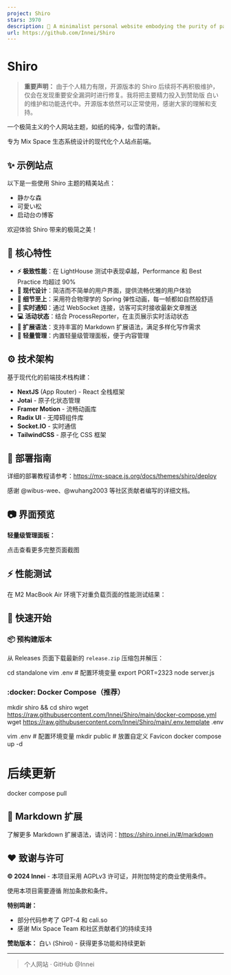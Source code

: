 ```yaml
---
project: Shiro
stars: 3970
description: 📜 A minimalist personal website embodying the purity of paper and freshness of snow.
url: https://github.com/Innei/Shiro
---
```


Shiro
=====

> **重要声明：** 由于个人精力有限，开源版本的 Shiro 后续将不再积极维护，仅会在发现重要安全漏洞时进行修复。我将把主要精力投入到赞助版 白い 的维护和功能迭代中。开源版本依然可以正常使用，感谢大家的理解和支持。

一个极简主义的个人网站主题，如纸的纯净，似雪的清新。

专为 Mix Space 生态系统设计的现代化个人站点前端。

✨ 示例站点
------

以下是一些使用 Shiro 主题的精美站点：

-   静かな森
-   可愛い松
-   启动台の博客

欢迎体验 Shiro 带来的极简之美！

🚀 核心特性
-------

-   **⚡ 极致性能**：在 LightHouse 测试中表现卓越，Performance 和 Best Practice 均超过 90%
-   **🎨 现代设计**：简洁而不简单的用户界面，提供流畅优雅的用户体验
-   **💎 细节至上**：采用符合物理学的 Spring 弹性动画，每一帧都如自然般舒适
-   **🔔 实时通知**：通过 WebSocket 连接，访客可实时接收最新文章推送
-   **💻 活动状态**：结合 ProcessReporter，在主页展示实时活动状态
-   **📝 扩展语法**：支持丰富的 Markdown 扩展语法，满足多样化写作需求
-   **🔧 轻量管理**：内置轻量级管理面板，便于内容管理

⚙️ 技术架构
-------

基于现代化的前端技术栈构建：

-   **NextJS** (App Router) - React 全栈框架
-   **Jotai** - 原子化状态管理
-   **Framer Motion** - 流畅动画库
-   **Radix UI** - 无障碍组件库
-   **Socket.IO** - 实时通信
-   **TailwindCSS** - 原子化 CSS 框架

📖 部署指南
-------

详细的部署教程请参考：https://mx-space.js.org/docs/themes/shiro/deploy

感谢 @wibus-wee、@wuhang2003 等社区贡献者编写的详细文档。

📷 界面预览
-------

**轻量级管理面板：**

点击查看更多完整页面截图

⚡ 性能测试
------

在 M2 MacBook Air 环境下对重负载页面的性能测试结果：

🐳 快速开始
-------

### 📦 预构建版本

从 Releases 页面下载最新的 `release.zip` 压缩包并解压：

cd standalone
vim .env # 配置环境变量
export PORT=2323
node server.js

### :docker: Docker Compose（推荐）

mkdir shiro && cd shiro
wget https://raw.githubusercontent.com/Innei/Shiro/main/docker-compose.yml
wget https://raw.githubusercontent.com/Innei/Shiro/main/.env.template .env

vim .env # 配置环境变量
mkdir public # 放置自定义 Favicon
docker compose up -d

# 后续更新
docker compose pull

📝 Markdown 扩展
--------------

了解更多 Markdown 扩展语法，请访问：https://shiro.innei.in/#/markdown

❤️ 致谢与许可
--------

**© 2024 Innei** - 本项目采用 AGPLv3 许可证，并附加特定的商业使用条件。

使用本项目需要遵循 附加条款和条件。

**特别鸣谢：**

-   部分代码参考了 GPT-4 和 cali.so
-   感谢 Mix Space Team 和社区贡献者们的持续支持

**赞助版本：** 白い (Shiroi) - 获得更多功能和持续更新

* * *

> 个人网站 · GitHub @Innei
